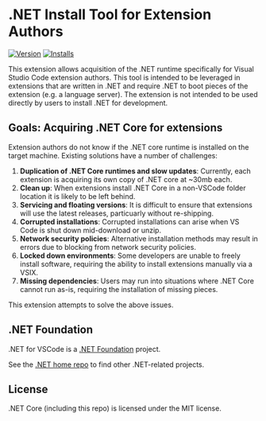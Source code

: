 # .NET Install Tool for Extension Authors

[![Version](https://vsmarketplacebadge.apphb.com/version/ms-dotnettools.vscode-dotnet-runtime.svg)](https://marketplace.visualstudio.com/items?itemName=ms-dotnettools.vscode-dotnet-runtime) [![Installs](https://vsmarketplacebadge.apphb.com/installs-short/ms-dotnettools.vscode-dotnet-runtime.svg)](https://marketplace.visualstudio.com/items?itemName=ms-dotnettools.vscode-dotnet-runtime)

This extension allows acquisition of the .NET runtime specifically for Visual Studio Code extension authors. This tool is intended to be leveraged in extensions that are written in .NET and require .NET to boot pieces of the extension (e.g. a language server). The extension is not intended to be used directly by users to install .NET for development.

## Goals: Acquiring .NET Core for extensions

Extension authors do not know if the .NET core runtime is installed on the target machine. Existing solutions have a number of challenges:

1. **Duplication of .NET Core runtimes and slow updates**: Currently, each extension is acquiring its own copy of .NET core at ~30mb each.
2. **Clean up**: When extensions install .NET Core in a non-VSCode folder location it is likely to be left behind.
3. **Servicing and floating versions**: It is difficult to ensure that extensions will use the latest releases, particuarly without re-shipping.
4. **Corrupted installations**: Corrupted installations can arise when VS Code is shut down mid-download or unzip.
5. **Network security policies**: Alternative installation methods may result in errors due to blocking from network security policies.
6. **Locked down environments**: Some developers are unable to freely install software, requiring the ability to install extensions manually via a VSIX.
7. **Missing dependencies**: Users may run into situations where .NET Core cannot run as-is, requiring the installation of missing pieces.

This extension attempts to solve the above issues.

## .NET Foundation

.NET for VSCode is a [.NET Foundation](https://www.dotnetfoundation.org/projects) project.

See the [.NET home repo](https://github.com/Microsoft/dotnet) to find other .NET-related projects.

## License

.NET Core (including this repo) is licensed under the MIT license.
